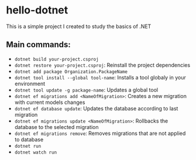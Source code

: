 # hello-dotnet

This is a simple project I created to study the basics of .NET

## Main commands:

* `dotnet build your-project.csproj`
* `dotnet restore your-project.csproj`: Reinstall the project dependencies
* `dotnet add package Organization.PackageName`
* `dotnet tool install --global tool-name`: Installs a tool globaly in your environment
* `dotnet tool update -g package-name`: Updates a global tool
* `dotnet ef migrations add <NameOfMigration>`: Creates a new migration with current models changes
* `dotnet ef database update`: Updates the database according to last migration
* `dotnet ef migrations update <NameOfMigration>`: Rollbacks the database to the selected migration
* `dotnet ef migrations remove`: Removes migrations that are not applied to database
* `dotnet run`
* `dotnet watch run`